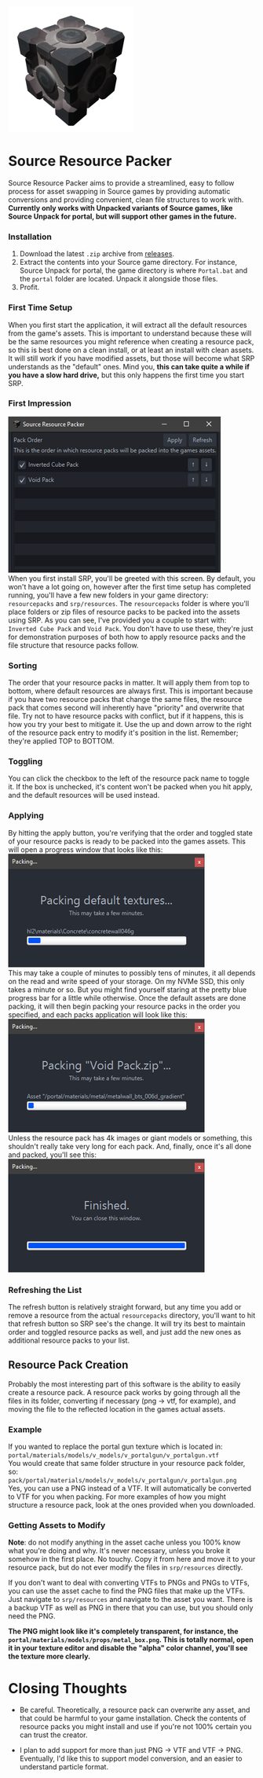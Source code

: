 ![Pretend there's an image here.](assets/icon.png) 
# Source Resource Packer
Source Resource Packer aims to provide a streamlined, easy to follow process for asset swapping in Source games by providing automatic conversions and providing convenient, clean file structures to work with. **Currently only works with Unpacked variants of Source games, like Source Unpack for portal, but will support other games in the future.**

### Installation
1. Download the latest `.zip` archive from [releases](https://github.com/ChrisUMB/source-resource-packer/releases).
2. Extract the contents into your Source game directory. For instance, Source Unpack for portal, the game directory is where `Portal.bat` and the `portal` folder are located. Unpack it alongside those files.
3. Profit.

### First Time Setup
When you first start the application, it will extract all the default resources from the game's assets. This is important to understand because these will be the same resources you might reference when creating a resource pack, so this is best done on a clean install, or at least an install with clean assets. It will still work if you have modified assets, but those will become what SRP understands as the "default" ones. Mind you, **this can take quite a while if you have a slow hard drive,** but this only happens the first time you start SRP.

### First Impression
![Pretend there's an image here.](assets/first-impression.png)  
When you first install SRP, you'll be greeted with this screen. By default, you won't have a lot going on, however after the first time setup has completed running, you'll have a few new folders in your game directory: `resourcepacks` and `srp/resources`. The `resourcepacks` folder is where you'll place folders or zip files of resource packs to be packed into the assets using SRP. As you can see, I've provided you a couple to start with: `Inverted Cube Pack` and `Void Pack`. You don't have to use these, they're just for demonstration purposes of both how to apply resource packs and the file structure that resource packs follow.

### Sorting
The order that your resource packs in matter. It will apply them from top to bottom, where default resources are always first. This is important because if you have two resource packs that change the same files, the resource pack that comes second will inherently have "priority" and overwrite that file. Try not to have resource packs with conflict, but if it happens, this is how you try your best to mitigate it. Use the up and down arrow to the right of the resource pack entry to modify it's position in the list. Remember; they're applied TOP to BOTTOM.

### Toggling
You can click the checkbox to the left of the resource pack name to toggle it. If the box is unchecked, it's content won't be packed when you hit apply, and the default resources will be used instead.

### Applying
By hitting the apply button, you're verifying that the order and toggled state of your resource packs is ready to be packed into the games assets. This will open a progress window that looks like this:
![Pretend there's an image here.](assets/packing-defaults.png)  
This may take a couple of minutes to possibly tens of minutes, it all depends on the read and write speed of your storage. On my NVMe SSD, this only takes a minute or so. But you might find yourself staring at the pretty blue progress bar for a little while otherwise. Once the default assets are done packing, it will then begin packing your resource packs in the order you specified,  and each packs application will look like this:
![Pretend there's an image here.](assets/packing-pack.png)  
Unless the resource pack has 4k images or giant models or something, this shouldn't really take very long for each pack. And, finally, once it's all done and packed, you'll see this:
![Pretend there's an image here.](assets/packing-finished.png)

### Refreshing the List
The refresh button is relatively straight forward, but any time you add or remove a resource from the actual `resourcepacks` directory, you'll want to hit that refresh button so SRP see's the change. It will try its best to maintain order and toggled resource packs as well, and just add the new ones as additional resource packs to your list.

## Resource Pack Creation

Probably the most interesting part of this software is the ability to easily create a resource pack. A resource pack works by going through all the files in its folder, converting if necessary (png -> vtf, for example), and moving the file to the reflected location in the games actual assets.

### Example
If you wanted to replace the portal gun texture which is located in:  
`portal/materials/models/v_models/v_portalgun/v_portalgun.vtf`  
You would create that same folder structure in your resource pack folder, so:  
`pack/portal/materials/models/v_models/v_portalgun/v_portalgun.png`  
Yes, you can use a PNG instead of a VTF. It will automatically be converted to VTF for you when packing. For more examples of how you might structure a resource pack, look at the ones provided when you downloaded.

### Getting Assets to Modify
**Note**: do not modify anything in the asset cache unless you 100% know what you're doing and why. It's never necessary, unless you broke it somehow in the first place. No touchy. Copy it from here and move it to your resource pack, but do not ever modify the files in `srp/resources` directly.  

If you don't want to deal with converting VTFs to PNGs and PNGs to VTFs, you can use the asset cache to find the PNG files that make up the VTFs. Just navigate to `srp/resources` and navigate to the asset you want. There is a backup VTF as well as PNG in there that you can use, but you should only need the PNG.  

**The PNG might look like it's completely transparent, for instance, the `portal/materials/models/props/metal_box.png`. This is totally normal, open it in your texture editor and disable the "alpha" color channel, you'll see the texture more clearly.**

# Closing Thoughts

 - Be careful. Theoretically, a resource pack can overwrite any asset, and that could be harmful to your game installation. Check the contents of resource packs you might install and use if you're not 100% certain you can trust the creator.  


 - I plan to add support for more than just PNG -> VTF and VTF -> PNG. Eventually, I'd like this to support model conversion, and an easier to understand particle format.